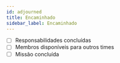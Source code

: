 ```yaml
---
id: adjourned
title: Encaminhado
sidebar_label: Encaminhado
---
```


- [ ] Responsabilidades concluídas
- [ ] Membros disponíveis para outros times
- [ ] Missão concluída